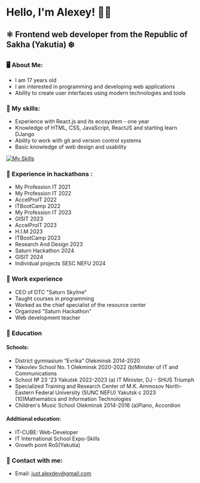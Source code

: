 # Hello, I'm Alexey! 👋🏻

## ⚛️ Frontend web developer from the Republic of Sakha (Yakutia) ❄️

### 🖥️ About Me:

- I am 17 years old
- I am interested in programming and developing web applications
- Ability to create user interfaces using modern technologies and tools

### 🧠 My skills:

- Experience with React.js and its ecosystem - one year
- Knowledge of HTML, CSS, JavaScript, ReactJS and starting learn DJango
- Ability to work with git and version control systems
- Basic knowledge of web design and usability

[![My Skills](https://skillicons.dev/icons?i=html,css,js,react,tailwindcss,django,figma,git,github,linux,cpp)](https://skillicons.dev)

### 💎 Experience in hackathons :

- My Profession IT 2021
- My Profession IT 2022
- AccelProIT 2022
- ITBootCamp 2022
- My Profession IT 2023
- GISIT 2023
- AccelProIT 2023
- H.I.M 2023
- ITBootCamp 2023
- Research And Design 2023
- Saturn Hackathon 2024
- GISIT 2024
- Individual projects SESC NEFU 2024

### 💾 Work experience

- CEO of DTC "Saturn Skyline"
- Taught courses in programming
- Worked as the chief specialist of the resource center
- Organized "Saturn Hackathon"
- Web development teacher

### 📕 Education
#### Schools:
- District gymnasium “Evrika” Olekminsk 2014-2020
- Yakovlev School No. 1 Olekminsk 2020-2022 (b)Minister of IT and Communications
- School № 23 '23 Yakutsk 2022-2023 (a) IT Minister, DJ - SHUS Triumph
- Specialized Training and Research Center of M.K. Ammosov North-Eastern Federal University (SUNC NEFU) Yakutsk c 2023 (10)Mathematics and Information Technologies
- Children's Music School Olekminsk 2014-2016 (a)Piano, Accordion

#### Additional education:
- IT-CUBE: Web-Developer
- IT International School Expo-Skills
- Growth point RoS(Yakutia)


### 📧 Contact with me:

- Email: just.alexdev@gmail.com


